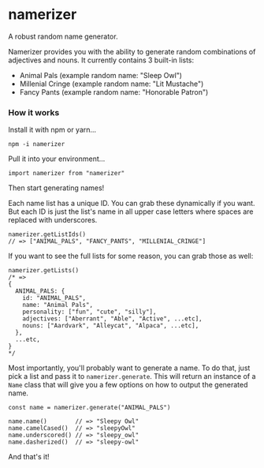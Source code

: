 # namerizer

A robust random name generator.

Namerizer provides you with the ability to generate random combinations of adjectives and nouns. It currently contains 3 built-in lists:

- Animal Pals (example random name: "Sleep Owl")
- Millenial Cringe (example random name: "Lit Mustache")
- Fancy Pants (example random name: "Honorable Patron")

### How it works

Install it with npm or yarn...

```
npm -i namerizer
```

Pull it into your environment...

```
import namerizer from "namerizer"
```

Then start generating names!

Each name list has a unique ID. You can grab these dynamically if you want. But each ID is just the list's name in all upper case letters where spaces are replaced with underscores.

```
namerizer.getListIds()
// => ["ANIMAL_PALS", "FANCY_PANTS", "MILLENIAL_CRINGE"]
```

If you want to see the full lists for some reason, you can grab those as well:

```
namerizer.getLists()
/* =>
{
  ANIMAL_PALS: {
    id: "ANIMAL_PALS",
    name: "Animal Pals",
    personality: ["fun", "cute", "silly"],
    adjectives: ["Aberrant", "Able", "Active", ...etc],
    nouns: ["Aardvark", "Alleycat", "Alpaca", ...etc],
  },
  ...etc,
}
*/
```

Most importantly, you'll probably want to generate a name. To do that, just pick a list and pass it to `namerizer.generate`. This will return an instance of a `Name` class that will give you a few options on how to output the generated name.

```
const name = namerizer.generate("ANIMAL_PALS")

name.name()        // => "Sleepy Owl"
name.camelCased()  // => "sleepyOwl"
name.underscored() // => "sleepy_owl"
name.dasherized()  // => "sleepy-owl"
```

And that's it!
